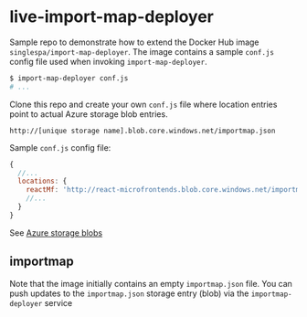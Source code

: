 # live-import-map-deployer

Sample repo to demonstrate how to extend the Docker Hub image `singlespa/import-map-deployer`.
The image contains a sample `conf.js` config file used when invoking `import-map-deployer`.

```sh
$ import-map-deployer conf.js
# ...
```

Clone this repo and create your own `conf.js` file where location entries point to actual Azure storage blob entries.

`http://[unique storage name].blob.core.windows.net/importmap.json`

Sample `conf.js` config file:

```js
{
  //...
  locations: {
    reactMf: 'http://react-microfrontends.blob.core.windows.net/importmap.json',
    //...
  }
}  
```

See [Azure storage blobs](https://docs.microsoft.com/en-us/azure/storage/blobs/storage-blobs-introduction)

## importmap

Note that the image initially contains an empty `importmap.json` file.
You can push updates to the `importmap.json` storage entry (blob) via the `importmap-deployer` service